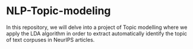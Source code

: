 # NLP-Topic-modeling
In this repository, we will delve into a project of Topic modelling where we apply the LDA algorithm in order to extract automatically identify the topic of text corpuses in NeurIPS articles.
